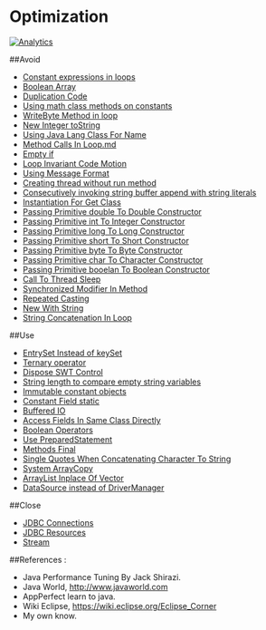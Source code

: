 Optimization 
============

[![Analytics](https://ga-beacon.appspot.com/UA-68658653-1/optimization/readme)](https://github.com/igrigorik/ga-beacon)



##Avoid

* [Constant expressions in loops](https://github.com/vicboma1/optimization/blob/master/avoid/ConstantExpressionsInLoops.md)
* [Boolean Array](https://github.com/vicboma1/optimization/blob/master/avoid/BooleanArray.md)
* [Duplication Code](https://github.com/vicboma1/optimization/blob/master/avoid/DuplicationCode.md)
* [Using math class methods on constants](https://github.com/vicboma1/optimization/blob/master/avoid/UsingMathClassMethodsOnConstants.md)
* [WriteByte Method in loop](https://github.com/vicboma1/optimization/blob/master/avoid/WriteByteMethodInLoop.md)
* [New Integer toString](https://github.com/vicboma1/optimization/blob/master/avoid/NewIntegerToString.md)
* [Using Java Lang Class For Name](https://github.com/vicboma1/optimization/blob/master/avoid/UsingJavaLangClassForName.md)
* [Method Calls In Loop.md](https://github.com/vicboma1/optimization/blob/master/avoid/MethodCallsIinLoop.md)
* [Empty if](https://github.com/vicboma1/optimization/blob/master/avoid/EmptyIf.md)
* [Loop Invariant Code Motion](https://github.com/vicboma1/optimization/blob/master/avoid/LoopInvariantCodeMotion.md)
* [Using Message Format](https://github.com/vicboma1/optimization/blob/master/avoid/UsingMessageFormat.md)
* [Creating thread without run method](https://github.com/vicboma1/optimization/blob/master/avoid/CreatingThreadWithoutRunMethod.md)
* [Consecutively invoking string buffer append with string literals](https://github.com/vicboma1/optimization/blob/master/avoid/ConsecutivelyInvokingStringBufferAappendWithStringLiterals.md)
* [Instantiation For Get Class](https://github.com/vicboma1/optimization/blob/master/avoid/AvoidInstantiationForGetClass.md)
* [Passing Primitive double To Double Constructor](https://github.com/vicboma1/optimization/blob/master/avoid/PassingPrimitiveDoubleToDoubleConstructor.md)
* [Passing Primitive int To Integer Constructor](https://github.com/vicboma1/optimization/blob/master/avoid/PassingPrimitiveIntToIntegerConstructor.md)
* [Passing Primitive long To Long Constructor](https://github.com/vicboma1/optimization/blob/master/avoid/PassingPrimitivelongToLongConstructor.md)
* [Passing Primitive short To Short Constructor](https://github.com/vicboma1/optimization/blob/master/avoid/PassingPrimitiveshortToShortConstructor.md)
* [Passing Primitive byte To Byte Constructor](https://github.com/vicboma1/optimization/blob/master/avoid/PassingPrimitivebyteToByteConstructor.md)
* [Passing Primitive char To Character Constructor](https://github.com/vicboma1/optimization/blob/master/avoid/PassingPrimitivecharToCharacterConstructor.md)
* [Passing Primitive booelan To Boolean Constructor](https://github.com/vicboma1/optimization/blob/master/avoid/PassingPrimitivebooleanToBooleanConstructor.md)
* [Call To Thread Sleep](https://github.com/vicboma1/optimization/blob/master/avoid/CallToThreadSleep.md)
* [Synchronized Modifier In Method](https://github.com/vicboma1/optimization/blob/master/avoid/SynchronizedModifierInMethod.md)
* [Repeated Casting](https://github.com/vicboma1/optimization/blob/master/avoid/RepeatedCasting.md)
* [New With String](https://github.com/vicboma1/optimization/blob/master/avoid/NewWithString.md)
* [String Concatenation In Loop](https://github.com/vicboma1/optimization/blob/master/avoid/StringConcatenationInLoop.md)


##Use
* [EntrySet Instead of keySet](https://github.com/vicboma1/optimization/blob/master/use/EntrySetInsteadkeySet.md)
* [Ternary operator ](https://github.com/vicboma1/optimization/blob/master/use/TernaryOperator.md)
* [Dispose SWT Control](https://github.com/vicboma1/optimization/blob/master/use/DisposeSWTControl.md)
* [String length to compare empty string variables](https://github.com/vicboma1/optimization/blob/master/use/StringLengthToCompareEmptyStringVariables.md)
* [Immutable constant objects](https://github.com/vicboma1/optimization/blob/master/use/ImmutableConstantObjects.md)
* [Constant Field static](https://github.com/vicboma1/optimization/blob/master/use/DeclareConstantFieldStatic.md)
* [Buffered IO](https://github.com/vicboma1/optimization/blob/master/use/BufferedIO.md)
* [Access Fields In Same Class Directly](https://github.com/vicboma1/optimization/blob/master/use/AccessFieldsInSameClassDirectly.md)
* [Boolean Operators](https://github.com/vicboma1/optimization/blob/master/use/BooleanOperators.md)
* [Use PreparedStatement](https://github.com/vicboma1/optimization/blob/master/use/UsePreparedStatement.md)
* [Methods Final](https://github.com/vicboma1/optimization/blob/master/use/MethodFinal.md)
* [Single Quotes When Concatenating Character To String](https://github.com/vicboma1/optimization/blob/master/use/SingleQuotesWhenConcatenatingCharacterToString.md)
* [System ArrayCopy](https://github.com/vicboma1/optimization/blob/master/use/ArrayCopy.md)
* [ArrayList Inplace Of Vector](https://github.com/vicboma1/optimization/blob/master/use/ArrayListInplaceOfVector.md)
* [DataSource instead of DriverManager](https://github.com/vicboma1/optimization/blob/master/use/DataSourceInsteadOfDriverManager.md)


##Close
* [JDBC Connections](https://github.com/vicboma1/optimization/blob/master/close/JDBCConnections.md)
* [JDBC Resources](https://github.com/vicboma1/optimization/blob/master/close/JDBCResources.md)
* [Stream](https://github.com/vicboma1/optimization/blob/master/close/Stream.md)



##References : 

* Java Performance Tuning By Jack Shirazi.
* Java World, http://www.javaworld.com
* AppPerfect learn to java.
* Wiki Eclipse, https://wiki.eclipse.org/Eclipse_Corner
* My own know.
